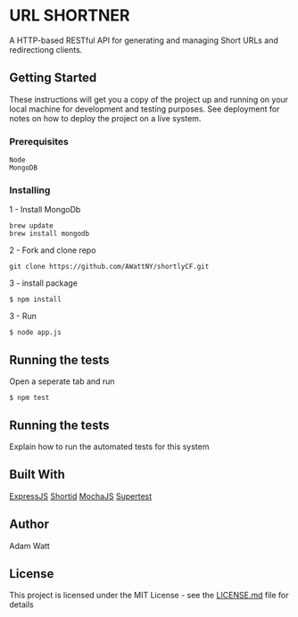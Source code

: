 # URL SHORTNER

A HTTP-based RESTful API for generating and managing Short URLs and redirectiong clients.

## Getting Started

These instructions will get you a copy of the project up and running on your local machine for development and testing purposes. See deployment for notes on how to deploy the project on a live system.

### Prerequisites



```
Node
MongoDB
```

### Installing

1 - Install MongoDb
```
brew update
brew install mongodb
```
2 - Fork and clone repo
```
git clone https://github.com/AWattNY/shortlyCF.git
```
3 - install package
```
$ npm install 
```
3 - Run
```
$ node app.js
```

## Running the tests

Open a seperate tab and run 
```
$ npm test
```
## Running the tests

Explain how to run the automated tests for this system

## Built With
[ExpressJS](https://expressjs.com/)
[Shortid](https://www.npmjs.com/package/supertest)
[MochaJS](https://mochajs.org/)
[Supertest](https://www.npmjs.com/package/supertest)


## Author
Adam Watt

## License

This project is licensed under the MIT License - see the [LICENSE.md](LICENSE.md) file for details


